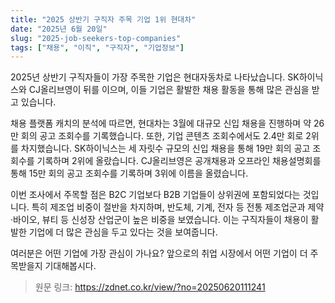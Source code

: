 ```yaml
---
title: "2025 상반기 구직자 주목 기업 1위 현대차"
date: "2025년 6월 20일"
slug: "2025-job-seekers-top-companies"
tags: ["채용", "이직", "구직자", "기업정보"]
---
```


2025년 상반기 구직자들이 가장 주목한 기업은 현대자동차로 나타났습니다. SK하이닉스와 CJ올리브영이 뒤를 이으며, 이들 기업은 활발한 채용 활동을 통해 많은 관심을 받고 있습니다.

채용 플랫폼 캐치의 분석에 따르면, 현대차는 3월에 대규모 신입 채용을 진행하며 약 26만 회의 공고 조회수를 기록했습니다. 또한, 기업 콘텐츠 조회수에서도 2.4만 회로 2위를 차지했습니다. SK하이닉스는 세 자릿수 규모의 신입 채용을 통해 19만 회의 공고 조회수를 기록하며 2위에 올랐습니다. CJ올리브영은 공개채용과 오프라인 채용설명회를 통해 15만 회의 공고 조회수를 기록하며 3위에 이름을 올렸습니다.

이번 조사에서 주목할 점은 B2C 기업보다 B2B 기업들이 상위권에 포함되었다는 것입니다. 특히 제조업 비중이 절반을 차지하며, 반도체, 기계, 전자 등 전통 제조업군과 제약·바이오, 뷰티 등 신성장 산업군이 높은 비중을 보였습니다. 이는 구직자들이 채용이 활발한 기업에 더 많은 관심을 두고 있다는 것을 보여줍니다.

여러분은 어떤 기업에 가장 관심이 가나요? 앞으로의 취업 시장에서 어떤 기업이 더 주목받을지 기대해봅시다.

> 원문 링크: https://zdnet.co.kr/view/?no=20250620111241